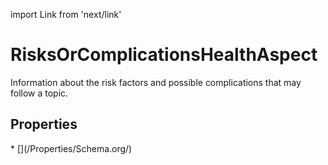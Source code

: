 import Link from 'next/link'

# RisksOrComplicationsHealthAspect

Information about the risk factors and possible complications that may follow a topic.

## Properties

<Grid>
* [](/Properties/Schema.org/)

</Grid>

